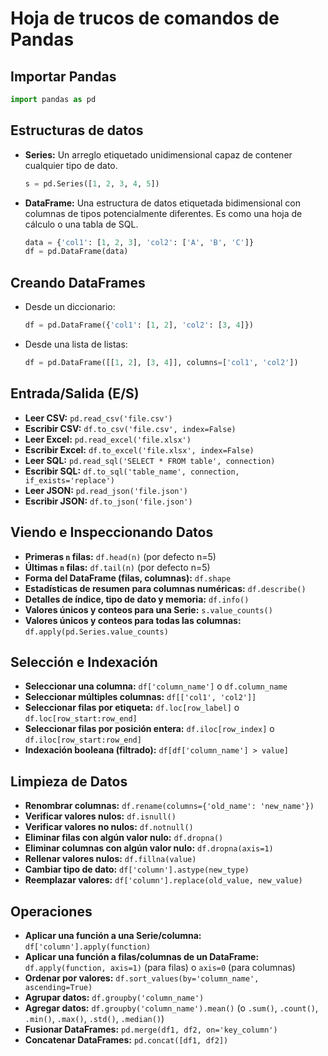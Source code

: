 # Hoja de trucos de comandos de Pandas

## Importar Pandas
```python
import pandas as pd
```

## Estructuras de datos
*   **Series:** Un arreglo etiquetado unidimensional capaz de contener cualquier tipo de dato.
    ```python
    s = pd.Series([1, 2, 3, 4, 5])
    ```
*   **DataFrame:** Una estructura de datos etiquetada bidimensional con columnas de tipos potencialmente diferentes. Es como una hoja de cálculo o una tabla de SQL.
    ```python
    data = {'col1': [1, 2, 3], 'col2': ['A', 'B', 'C']}
    df = pd.DataFrame(data)
    ```

## Creando DataFrames
*   Desde un diccionario:
    ```python
    df = pd.DataFrame({'col1': [1, 2], 'col2': [3, 4]})
    ```
*   Desde una lista de listas:
    ```python
    df = pd.DataFrame([[1, 2], [3, 4]], columns=['col1', 'col2'])
    ```

## Entrada/Salida (E/S)
*   **Leer CSV:** `pd.read_csv('file.csv')`
*   **Escribir CSV:** `df.to_csv('file.csv', index=False)`
*   **Leer Excel:** `pd.read_excel('file.xlsx')`
*   **Escribir Excel:** `df.to_excel('file.xlsx', index=False)`
*   **Leer SQL:** `pd.read_sql('SELECT * FROM table', connection)`
*   **Escribir SQL:** `df.to_sql('table_name', connection, if_exists='replace')`
*   **Leer JSON:** `pd.read_json('file.json')`
*   **Escribir JSON:** `df.to_json('file.json')`

## Viendo e Inspeccionando Datos
*   **Primeras `n` filas:** `df.head(n)` (por defecto n=5)
*   **Últimas `n` filas:** `df.tail(n)` (por defecto n=5)
*   **Forma del DataFrame (filas, columnas):** `df.shape`
*   **Estadísticas de resumen para columnas numéricas:** `df.describe()`
*   **Detalles de índice, tipo de dato y memoria:** `df.info()`
*   **Valores únicos y conteos para una Serie:** `s.value_counts()`
*   **Valores únicos y conteos para todas las columnas:** `df.apply(pd.Series.value_counts)`

## Selección e Indexación
*   **Seleccionar una columna:** `df['column_name']` o `df.column_name`
*   **Seleccionar múltiples columnas:** `df[['col1', 'col2']]`
*   **Seleccionar filas por etiqueta:** `df.loc[row_label]` o `df.loc[row_start:row_end]`
*   **Seleccionar filas por posición entera:** `df.iloc[row_index]` o `df.iloc[row_start:row_end]`
*   **Indexación booleana (filtrado):** `df[df['column_name'] > value]`

## Limpieza de Datos
*   **Renombrar columnas:** `df.rename(columns={'old_name': 'new_name'})`
*   **Verificar valores nulos:** `df.isnull()`
*   **Verificar valores no nulos:** `df.notnull()`
*   **Eliminar filas con algún valor nulo:** `df.dropna()`
*   **Eliminar columnas con algún valor nulo:** `df.dropna(axis=1)`
*   **Rellenar valores nulos:** `df.fillna(value)`
*   **Cambiar tipo de dato:** `df['column'].astype(new_type)`
*   **Reemplazar valores:** `df['column'].replace(old_value, new_value)`

## Operaciones
*   **Aplicar una función a una Serie/columna:** `df['column'].apply(function)`
*   **Aplicar una función a filas/columnas de un DataFrame:** `df.apply(function, axis=1)` (para filas) o `axis=0` (para columnas)
*   **Ordenar por valores:** `df.sort_values(by='column_name', ascending=True)`
*   **Agrupar datos:** `df.groupby('column_name')`
*   **Agregar datos:** `df.groupby('column_name').mean()` (o `.sum()`, `.count()`, `.min()`, `.max()`, `.std()`, `.median()`)
*   **Fusionar DataFrames:** `pd.merge(df1, df2, on='key_column')`
*   **Concatenar DataFrames:** `pd.concat([df1, df2])`